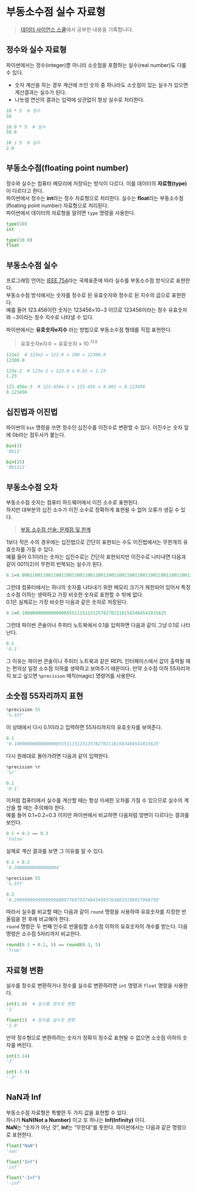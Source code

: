 # 부동소수점 실수 자료형
>[데이터 사이언스 스쿨](https://datascienceschool.net/01%20python/02.02%20%EB%B6%80%EB%8F%99%EC%86%8C%EC%88%98%EC%A0%90%20%EC%8B%A4%EC%88%98%20%EC%9E%90%EB%A3%8C%ED%98%95.html)에서 공부한 내용을 기록합니다.

## 정수와 실수 자료형
파이썬에서는 정수(integer)뿐 아니라 소숫점을 포함하는 실수(real number)도 다룰 수 있다.  

* 숫자 계산을 하는 경우 계산에 쓰인 숫자 중 하나라도 소숫점이 있는 실수가 있으면 계산결과는 실수가 된다.  
* 나눗셈 연산의 결과는 입력에 상관없이 항상 실수로 처리한다.

```python
10 * 5  # 정수  
50

10.0 * 5  # 실수
50.0

10 / 5  # 실수
2.0
```

## 부동소수점(floating point number)
정수와 실수는 컴퓨터 메모리에 저장되는 방식이 다르다. 이를 데이터의 **자료형(type)** 이 다르다고 한다.   
파이썬에서 정수는 **int**라는 정수 자료형으로 처리한다. 실수는 **float**라는 부동소수점(floating point number) 자료형으로 처리된다.  
파이썬에서 데이터의 자료형을 알려면 `type` 명령을 사용한다.  

```python
type(10)
int

type(10.0)
float
```

## 부동소수점 실수
프로그래밍 언어는 [IEEE 754](https://ko.wikipedia.org/wiki/IEEE_754)라는 국제표준에 따라 실수를 부동소수점 방식으로 표현한다.  
부동소수점 방식에서는 숫자를 정수로 된 유효숫자와 정수로 된 지수의 곱으로 표현한다.  
예를 들어 123.456이란 숫자는 123456×10−3 이므로 123456이라는 정수 유효숫자와 −3이라는 정수 지수로 나타낼 수 있다. 

파이썬에서는 **유효숫자e지수** 라는 방법으로 부동소수점 형태를 직접 표현한다.  

> 유효숫자e지수 = 유효숫자 × 10 <sup>지수</sup>

```python
123e2  # 123e2 = 123.0 x 100 = 12300.0
12300.0

123e-2  # 123e-2 = 123.0 x 0.01 = 1.23
1.23

123.456e-3  # 123.456e-3 = 123.456 x 0.001 = 0.123456
0.123456
```

## 십진법과 이진법
파이썬의 `bin` 명령을 쓰면 정수인 십진수를 이진수로 변환할 수 있다. 이진수는 숫자 앞에 0b라는 접두사가 붙는다.

```python
bin(3)
'0b11'

bin(15)
'0b1111'
```

## 부동소수점 오차
부동소수점 숫자는 컴퓨터 하드웨어에서 이진 소수로 표현된다.  
하지만 대부분의 십진 소수가 이진 소수로 정확하게 표현될 수 없어 오류가 생길 수 있다.    
> [부동 소수점 산술: 문제점 및 한계](https://python.flowdas.com/tutorial/floatingpoint.html)

1보다 작은 수의 경우에는 십진법으로 간단히 표현되는 수도 이진법에서는 무한개의 유효숫자를 가질 수 있다.  
예를 들어 0.1이라는 숫자는 십진수로는 간단히 표현되지만 이진수로 나타내면 다음과 같이 0011(2)이 무한히 반복되는 실수가 된다.

```python
0.1=0.00011001100110011001100110011001100110011001100110011001100110011⋯(2)
```

그런데 컴퓨터에서는 하나의 숫자를 나타내기 위한 메모리 크기가 제한되어 있어서 특정 소수점 이하는 생략하고 가장 비슷한 숫자로 표현할 수 밖에 없다.  
0.1은 실제로는 가장 비슷한 다음과 같은 숫자로 저장된다.

```python
0.1≈0.1000000000000000055511151231257827021181583404541015625
```

그런데 파이썬 콘솔이나 주피터 노트북에서 0.1을 입력하면 다음과 같이 그냥 0.1로 나타난다. 

```python
0.1
'0.1'
```

그 이유는 파이썬 콘솔이나 주피터 노트북과 같은 REPL 인터페이스에서 값이 출력될 때는 편의상 일정 소수점 이하를 생략하고 보여주기 때문이다. 
만약 소수점 이하 55자리까지 보고 싶으면 `%precision` 매직(magic) 명령어를 사용한다.

## 소숫점 55자리까지 표현

```python
%precision 55
'%.55f'
```

이 상태에서 다시 0.1이라고 입력하면 55자리까지의 유효숫자를 보여준다.

```python
0.1
'0.1000000000000000055511151231257827021181583404541015625'
```
다시 원래대로 돌아가려면 다음과 같이 입력한다.

```python
%precision %r
'%r'

0.1
'0.1'
```
이처럼 컴퓨터에서 실수를 계산할 때는 항상 미세한 오차를 가질 수 있으므로 실수의 계산을 할 때는 주의해야 한다.  
예를 들어 0.1+0.2=0.3 이지만 파이썬에서 비교하면 다음처럼 양변이 다르다는 결과를 보인다.

```python
0.1 + 0.2 == 0.3
'False'
```

실제로 계산 결과를 보면 그 이유를 알 수 있다.

```python
0.1 + 0.2
'0.30000000000000004'

%precision 55
'%.55f'

0.3
'0.2999999999999999888977697537484345957636833190917968750'
```

따라서 실수를 비교할 때는 다음과 같이 `round` 명령을 사용하여 유효숫자를 지정한 반올림을 한 후에 비교해야 한다.  
`round` 명령은 두 번째 인수로 반올림할 소수점 이하의 유효숫자의 개수를 받는다. 다음 명령은 소수점 5자리까지 비교한다.

```python
round(0.1 + 0.2, 5) == round(0.3, 5)
'True'
```

## 자료형 변환
실수를 정수로 변환하거나 정수를 실수로 변환하려면 `int` 명령과 `float` 명령을 사용한다.

```python
int(1.0)  # 실수를 정수로 변환
'1'

float(1)  # 정수를 실수로 변환
'1.0'
```

만약 정수형으로 변환하려는 숫자가 정확히 정수로 표현될 수 없으면 소숫점 이하의 숫자를 버린다.

```python
int(3.14)
'3'

int(-3.9)
'-3'
```

## NaN과 Inf
부동소수점 자료형은 특별한 두 가지 값을 표현할 수 있다.  
하나가 **NaN(Not a Number)** 이고 또 하나는 **Inf(Infinity)** 이다.   
**NaN**는 “숫자가 아닌 것”, **Inf**는 “무한대”를 뜻한다. 파이썬에서는 다음과 같은 명령으로 표현한다.

```python
float("NaN")
'nan'

float("Inf")
'inf'

float("-Inf")
'-inf'
```
